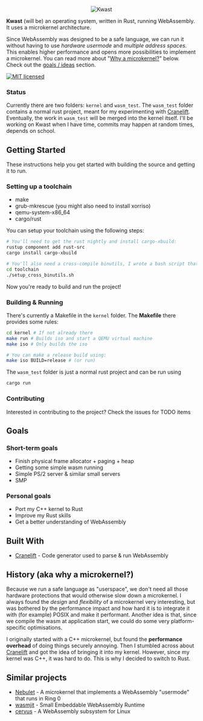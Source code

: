 <p align="center">
<img alt="Kwast" src="https://github.com/nielsdos/tmp/raw/master/docs/small_logo.png">
</p>

**Kwast** (will be) an operating system, written in Rust, running WebAssembly. It uses a microkernel architecture.

Since WebAssembly was designed to be a safe language, we can run it without having to use *hardware usermode* and *multiple address spaces*. This enables higher performance and opens more possibilities to implement a microkernel.
You can read more about "[Why a microkernel?](#history-aka-why-a-microkernel)" below.
Check out the [goals / ideas](#goals) section.

[![MIT licensed](https://img.shields.io/badge/license-MIT-blue.svg)](./LICENSE)

### Status
Currently there are two folders: `kernel` and `wasm_test`. The `wasm_test` folder contains a normal rust project, meant for my experimenting with [Cranelift](https://github.com/CraneStation/cranelift). Eventually, the work in `wasm_test` will be merged into the kernel itself.
I'll be working on Kwast when I have time, commits may happen at random times, depends on school.

## Getting Started

These instructions help you get started with building the source and getting it to run.

### Setting up a toolchain

* make
* grub-mkrescue (you might also need to install xorriso)
* qemu-system-x86_64
* cargo/rust

You can setup your toolchain using the following steps:
```bash
# You'll need to get the rust nightly and install cargo-xbuild:
rustup component add rust-src
cargo install cargo-xbuild

# You'll also need a cross-compile binutils, I wrote a bash script that builds this for you.
cd toolchain
./setup_cross_binutils.sh
```
Now you're ready to build and run the project!

### Building & Running

There's currently a Makefile in the `kernel` folder. The **Makefile** there provides some rules:

```bash
cd kernel # If not already there
make run # Builds iso and start a QEMU virtual machine
make iso # Only builds the iso

# You can make a release build using:
make iso BUILD=release # (or run)
```

The `wasm_test` folder is just a normal rust project and can be run using
```bash
cargo run
```

### Contributing
Interested in contributing to the project? Check the issues for TODO items

## Goals

### Short-term goals
* Finish physical frame allocator + paging + heap
* Getting some simple wasm running
* Simple PS/2 server & similar small servers
* SMP

### Personal goals
* Port my C++ kernel to Rust
* Improve my Rust skills
* Get a better understanding of WebAssembly

## Built With

* [Cranelift](https://github.com/CraneStation/cranelift) - Code generator used to parse & run WebAssembly

## History (aka why a microkernel?)

Because we run a safe language as "userspace", we don't need all those hardware protections that would otherwise slow down a microkernel. I always found the *design* and *flexibility* of a microkernel very interesting, but was bothered by the performance impact and how hard it is to integrate it with (for example) POSIX and make it performant. Another idea is that, since we compile the wasm at application start, we could do some very platform-specific optimisations.

I originally started with a C++ microkernel, but found the **performance overhead** of doing things securely annoying. Then I stumbled across about [Cranelift](https://github.com/CraneStation/cranelift) and got the idea of bringing it into my kernel. However, since my kernel was C++, it was hard to do. This is why I decided to switch to Rust.

## Similar projects
* [Nebulet](https://github.com/nebulet/nebulet) - A microkernel that implements a WebAssembly "usermode" that runs in Ring 0
* [wasmjit](https://github.com/rianhunter/wasmjit) - Small Embeddable WebAssembly Runtime
* [cervus](https://github.com/cervus-v/cervus) - A WebAssembly subsystem for Linux
